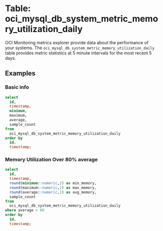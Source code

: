 # Table: oci_mysql_db_system_metric_memory_utilization_daily

OCI Monitoring metrics explorer provide data about the performance of your systems. The `oci_mysql_db_system_metric_memory_utilization_daily` table provides metric statistics at 5 minute intervals for the most recent 5 days.

## Examples

### Basic info

```sql
select
  id,
  timestamp,
  minimum,
  maximum,
  average,
  sample_count
from
  oci_mysql_db_system_metric_memory_utilization_daily
order by
  id,
  timestamp;
```

### Memory Utilization Over 80% average

```sql
select
  id,
  timestamp,
  round(minimum::numeric,2) as min_memory,
  round(maximum::numeric,2) as max_memory,
  round(average::numeric,2) as avg_memory,
  sample_count
from
  oci_mysql_db_system_metric_memory_utilization_daily
where average > 80
order by
  id,
  timestamp;
```